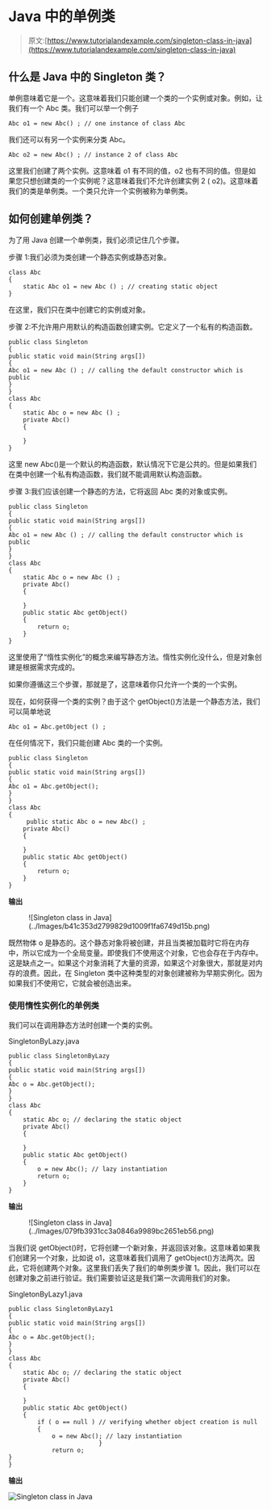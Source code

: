 # Java 中的单例类

> 原文:[https://www.tutorialandexample.com/singleton-class-in-java](https://www.tutorialandexample.com/singleton-class-in-java)

## 什么是 Java 中的 Singleton 类？

单例意味着它是一个。这意味着我们只能创建一个类的一个实例或对象。例如，让我们有一个 Abc 类。我们可以举一个例子

```
Abc o1 = new Abc() ; // one instance of class Abc
```

我们还可以有另一个实例来分类 Abc。

```
Abc o2 = new Abc() ; // instance 2 of class Abc
```

这里我们创建了两个实例。这意味着 o1 有不同的值，o2 也有不同的值。但是如果您只想创建类的一个实例呢？这意味着我们不允许创建实例 2 ( o2)。这意味着我们的类是单例类。一个类只允许一个实例被称为单例类。

## 如何创建单例类？

为了用 Java 创建一个单例类，我们必须记住几个步骤。

步骤 1:我们必须为类创建一个静态实例或静态对象。

```
class Abc
{
	static Abc o1 = new Abc () ; // creating static object 
} 
```

在这里，我们只在类中创建它的实例或对象。

步骤 2:不允许用户用默认的构造函数创建实例。它定义了一个私有的构造函数。

```
public class Singleton
{
public static void main(String args[])
{
Abc o1 = new Abc () ; // calling the default constructor which is public 
}
}
class Abc
{
	static Abc o = new Abc () ;
	private Abc()
	{

	}
}
```

这里 new Abc()是一个默认的构造函数，默认情况下它是公共的。但是如果我们在类中创建一个私有构造函数，我们就不能调用默认构造函数。

步骤 3:我们应该创建一个静态的方法，它将返回 Abc 类的对象或实例。

```
public class Singleton
{
public static void main(String args[])
{
Abc o1 = new Abc () ; // calling the default constructor which is public 
}
}
class Abc
{
	static Abc o = new Abc () ;
	private Abc()
	{

	}
	public static Abc getObject()
	{
		return o;
	}
} 
```

这里使用了“惰性实例化”的概念来编写静态方法。惰性实例化没什么，但是对象创建是根据需求完成的。

如果你遵循这三个步骤，那就是了，这意味着你只允许一个类的一个实例。

现在，如何获得一个类的实例？由于这个 getObject()方法是一个静态方法，我们可以简单地说

```
Abc o1 = Abc.getObject () ;
```

在任何情况下，我们只能创建 Abc 类的一个实例。

```
public class Singleton
{
public static void main(String args[])
{
Abc o1 = Abc.getObject();
}
}
class Abc
{
	 public static Abc o = new Abc() ;
	private Abc()
	{

	}
	public static Abc getObject()
	{
		return o;
	}
} 
```

**输出**

<figure class="wp-block-image">![Singleton class in Java](../Images/b41c353d2799829d1009f1fa6749d15b.png)</figure>

既然物体 o 是静态的。这个静态对象将被创建，并且当类被加载时它将在内存中，所以它成为一个全局变量。即使我们不使用这个对象，它也会存在于内存中。这是缺点之一。如果这个对象消耗了大量的资源，如果这个对象很大，那就是对内存的浪费。因此，在 Singleton 类中这种类型的对象创建被称为早期实例化。因为如果我们不使用它，它就会被创造出来。

### 使用惰性实例化的单例类

我们可以在调用静态方法时创建一个类的实例。

SingletonByLazy.java

```
public class SingletonByLazy
{
public static void main(String args[])
{
Abc o = Abc.getObject();
}
}
class Abc
{
	static Abc o; // declaring the static object 
	private Abc()
	{

	}
	public static Abc getObject()
	{ 
		o = new Abc(); // lazy instantiation
		return o;
	}
}
```

**输出**

<figure class="wp-block-image">![Singleton class in Java](../Images/079fb3931cc3a0846a9989bc2651eb56.png)</figure>

当我们说 getObject()时，它将创建一个新对象，并返回该对象。这意味着如果我们创建另一个对象，比如说 o1，这意味着我们调用了 getObject()方法两次。因此，它将创建两个对象。这里我们丢失了我们的单例类步骤 1。因此，我们可以在创建对象之前进行验证。我们需要验证这是我们第一次调用我们的对象。

SingletonByLazy1.java

```
public class SingletonByLazy1
{
public static void main(String args[])
{
Abc o = Abc.getObject();
}
}
class Abc
{
	static Abc o; // declaring the static object 
	private Abc()
	{

	}
	public static Abc getObject()
	{ 
		if ( o == null ) // verifying whether object creation is null
		{
			o = new Abc(); // lazy instantiation
                         }
			return o;
}
} 
```

**输出**

![Singleton class in Java](../Images/7c3670ec50454b975a70e0fa5567ca42.png)